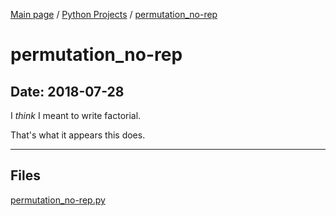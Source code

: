 [Main page](/) / [Python Projects](/python) / [permutation_no-rep](/python/2018-07-28_permutation_no-rep)

# permutation_no-rep

## Date: 2018-07-28

I *think* I meant to write factorial.

That's what it appears this does.

-----

## Files

[permutation_no-rep.py](permutation_no-rep.py)